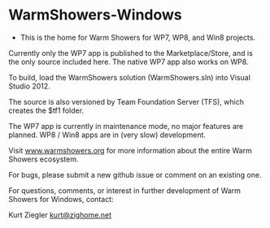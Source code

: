 WarmShowers-Windows
===================

* This is the home for Warm Showers for WP7, WP8, and Win8 projects.

Currently only the WP7 app is published to the Marketplace/Store, and is the only source included here.  The native WP7 app also works on WP8.

To build, load the WarmShowers solution (WarmShowers.sln) into Visual Studio 2012.

The source is also versioned by Team Foundation Server (TFS), which creates the $tf1 folder.

The WP7 app is currently in maintenance mode, no major features are planned.  WP8 / Win8 apps are in (very slow) development.

Visit www.warmshowers.org for more information about the entire Warm Showers ecosystem.

For bugs, please submit a new github issue or comment on an existing one.

For questions, comments, or interest in further development of Warm Showers for Windows, contact:

Kurt Ziegler
kurt@zighome.net

